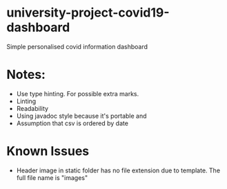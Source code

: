 # university-project-covid19-dashboard
  Simple personalised covid information dashboard

# Notes:
* Use type hinting. For possible extra marks.
* Linting
* Readability
* Using javadoc style because it's portable and
* Assumption that csv is ordered by date

# Known Issues
* Header image in static folder has no file extension due to template. The full file name is "images"